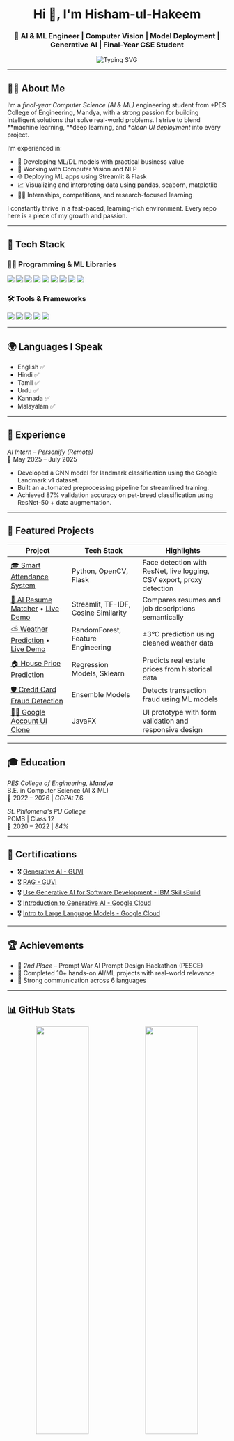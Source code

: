 <!-- README.md for Hisham-ul-Hakeem -->

<h1 align="center">Hi 👋, I'm Hisham-ul-Hakeem</h1>
<h3 align="center">🚀 AI & ML Engineer | Computer Vision | Model Deployment | Generative AI | Final-Year CSE Student</h3>

<p align="center">
  <img src="https://readme-typing-svg.demolab.com?font=Fira+Code&weight=500&pause=1000&color=36BCF7&center=true&vCenter=true&width=1000&lines=AI+%7C+ML+%7C+DL+%7C+CV+%7C+NLP+%7C+Deployment;Creating+Real-World+AI+Solutions+with+Impact;Final+Year+CSE+(AI+%26+ML)+Student+%7C+Engineer+by+Mind%2C+Artist+by+Passion" alt="Typing SVG" />
</p>

---

## 🧑‍💼 About Me

I’m a *final-year Computer Science (AI & ML)* engineering student from *PES College of Engineering, Mandya, with a strong passion for building intelligent solutions that solve real-world problems. I strive to blend **machine learning, **deep learning, and **clean UI deployment* into every project.

I’m experienced in:
- 🤖 Developing ML/DL models with practical business value
- 🧠 Working with Computer Vision and NLP
- 🌐 Deploying ML apps using Streamlit & Flask
- 📈 Visualizing and interpreting data using pandas, seaborn, matplotlib
- 🧑‍🏫 Internships, competitions, and research-focused learning

I constantly thrive in a fast-paced, learning-rich environment. Every repo here is a piece of my growth and passion.

---

## 🧠 Tech Stack

### 👨‍💻 Programming & ML Libraries
<p>
  <img src="https://img.shields.io/badge/Python-FFD43B?style=for-the-badge&logo=python&logoColor=blue"/>
  <img src="https://img.shields.io/badge/scikit--learn-F7931E?style=for-the-badge&logo=scikit-learn&logoColor=white"/>
  <img src="https://img.shields.io/badge/TensorFlow-FF6F00?style=for-the-badge&logo=tensorflow&logoColor=white"/>
  <img src="https://img.shields.io/badge/OpenCV-27338e?style=for-the-badge&logo=opencv&logoColor=white"/>
  <img src="https://img.shields.io/badge/Streamlit-FF4B4B?style=for-the-badge&logo=streamlit&logoColor=white"/>
  <img src="https://img.shields.io/badge/MySQL-4479A1?style=for-the-badge&logo=mysql&logoColor=white"/>
  <img src="https://img.shields.io/badge/NLTK-9FBC60?style=for-the-badge&logo=nltk&logoColor=white"/>
  <img src="https://img.shields.io/badge/Java-ED8B00?style=for-the-badge&logo=java&logoColor=white"/>
  <img src="https://img.shields.io/badge/HTML5-E34F26?style=for-the-badge&logo=html5&logoColor=white"/>
</p>

### 🛠 Tools & Frameworks
<p>
  <img src="https://img.shields.io/badge/Jupyter-F37626?style=for-the-badge&logo=jupyter&logoColor=white"/>
  <img src="https://img.shields.io/badge/Google%20Colab-F9AB00?style=for-the-badge&logo=googlecolab&logoColor=black"/>
  <img src="https://img.shields.io/badge/VSCODE-007ACC?style=for-the-badge&logo=visualstudiocode&logoColor=white"/>
  <img src="https://img.shields.io/badge/Git-F05032?style=for-the-badge&logo=git&logoColor=white"/>
  <img src="https://img.shields.io/badge/GitHub-181717?style=for-the-badge&logo=github&logoColor=white"/>
</p>

---

## 🌍 Languages I Speak

- English ✅  
- Hindi ✅  
- Tamil ✅  
- Urdu ✅  
- Kannada ✅  
- Malayalam ✅  

---

## 💼 Experience

*AI Intern – Personify (Remote)*  
📅 May 2025 – July 2025  
- Developed a CNN model for landmark classification using the Google Landmark v1 dataset.  
- Built an automated preprocessing pipeline for streamlined training.  
- Achieved 87% validation accuracy on pet-breed classification using ResNet-50 + data augmentation.

---

## 📌 Featured Projects

| Project | Tech Stack | Highlights |
|--------|------------|------------|
| [🎓 Smart Attendance System](https://github.com/Hishamulhakeem/Smart-attendance-system) | Python, OpenCV, Flask | Face detection with ResNet, live logging, CSV export, proxy detection |
| [📄 AI Resume Matcher](https://github.com/Hishamulhakeem/AI-Resume-Matcher) • [Live Demo](https://ai-resume-matcher.streamlit.app/) | Streamlit, TF-IDF, Cosine Similarity | Compares resumes and job descriptions semantically |
| [⛅ Weather Prediction](https://github.com/Hishamulhakeem/Weather-Prediction) • [Live Demo](https://hisham-wetherpred.streamlit.app/) | RandomForest, Feature Engineering | ±3°C prediction using cleaned weather data |
| [🏠 House Price Prediction](https://github.com/Hishamulhakeem/house-price-prediction) | Regression Models, Sklearn | Predicts real estate prices from historical data |
| [🛡 Credit Card Fraud Detection](https://github.com/Hishamulhakeem/credit-card-fraud-detection) | Ensemble Models | Detects transaction fraud using ML models |
| [👨‍💻 Google Account UI Clone](https://github.com/Hishamulhakeem/GOOGLE-ACCOUNT-CREATION-CLONE) | JavaFX | UI prototype with form validation and responsive design |

---

## 🎓 Education

*PES College of Engineering, Mandya*  
B.E. in Computer Science (AI & ML)  
📅 2022 – 2026 | *CGPA:* 7.6

*St. Philomena's PU College*  
PCMB | Class 12  
📅 2020 – 2022 | *84%*

---

## 📜 Certifications

- 🎖 [Generative AI - GUVI](http://www.guvi.in/certificate?id=141O1h77m7K7LVo37Q)
- 🎖 [RAG - GUVI](http://www.guvi.in/certificate?id=638151g7mT5665f8P4)
- 🎖 [Use Generative AI for Software Development - IBM SkillsBuild](https://drive.google.com/file/d/1eeHI-LebADQXiOI-F_cweRJGFrUQNHer/view?usp=sharing)
- 🎖 [Introduction to Generative AI - Google Cloud](https://www.cloudskillsboost.google/public_profiles/ccb403bb-8b09-43c0-ac12-33d1c9740780/badges/13983577)
- 🎖 [Intro to Large Language Models - Google Cloud](https://www.cloudskillsboost.google/public_profiles/ccb403bb-8b09-43c0-ac12-33d1c9740780/badges/13984065)

---

## 🏆 Achievements

- 🥈 *2nd Place* – Prompt War AI Prompt Design Hackathon (PESCE)
- 🌟 Completed 10+ hands-on AI/ML projects with real-world relevance
- 💬 Strong communication across 6 languages

---

## 📊 GitHub Stats

<p align="center">
  <img src="https://github-readme-stats.vercel.app/api?username=Hishamulhakeem&show_icons=true&theme=radical" width="49%" />
  <img src="https://github-readme-streak-stats.herokuapp.com/?user=Hishamulhakeem&theme=radical" width="49%" />
  <img src="https://github-readme-stats.vercel.app/api/top-langs/?username=Hishamulhakeem&layout=compact&theme=radical" width="49%" />
</p>

---

## 🤝 Let's Connect

<p align="left">
  <a href="mailto:hishamulhakeem4@gmail.com" target="_blank">
    <img src="https://img.shields.io/badge/Email-D14836?style=for-the-badge&logo=gmail&logoColor=white"/>
  </a>
  <a href="https://www.linkedin.com/in/hishamhakeem" target="_blank">
    <img src="https://img.shields.io/badge/LinkedIn-0A66C2?style=for-the-badge&logo=linkedin&logoColor=white"/>
  </a>
  <a href="https://github.com/Hishamulhakeem" target="_blank">
    <img src="https://img.shields.io/badge/GitHub-000000?style=for-the-badge&logo=github&logoColor=white"/>
  </a>
</p>

---

> “Build not just models, but impact.”  
> “Stay curious. Keep shipping.”

⭐ Thank you for visiting my profile! If you like what you see, leave a ⭐ on my projects or drop me a message.
